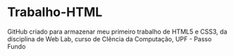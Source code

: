 # Trabalho-HTML
GitHub criado para armazenar meu primeiro trabalho de HTML5 e CSS3, da disciplina de Web Lab, curso de CIência da Computação, UPF - Passo Fundo

